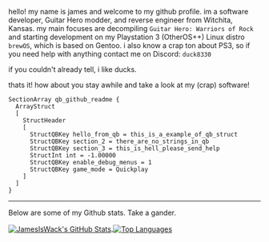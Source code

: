 hello! my name is james and welcome to my github profile. im a software developer, Guitar Hero modder, and reverse engineer from Witchita, Kansas. my main focuses are decompiling `Guitar Hero: Warriors of Rock` and starting development on my Playstation 3 (OtherOS++) Linux distro `brewOS`, which is based on Gentoo. i also know a crap ton about PS3, so if you need help with anything contact me on Discord: `duck8330`

if you couldn't already tell, i like ducks.

thats it! how about you stay awhile and take a look at my (crap) software!

```
SectionArray qb_github_readme {
  ArrayStruct
  [
    StructHeader 
    [
      StructQBKey hello_from_qb = this_is_a_example_of_qb_struct
      StructQBKey section_2 = there_are_no_strings_in_qb
      StructQBKey section_3 = this_is_hell_please_send_help
      StructInt int = -1.00000
      StructQBKey enable_debug_menus = 1
      StructQBKey game_mode = Quickplay
    ]
  ]
}
```

-------------------------------------------------------------------------------------------------------------
Below are some of my Github stats. Take a gander.

<a href="https://github.com/JamesIsWack/">
  <img align="center" src="https://github-readme-stats.vercel.app/api?username=JamesIsWack&hide=prs&show_icons=true&line_height=33&count_private=true&theme=dark" alt="JamesIsWack's GitHub Stats" />
</a>
<a href="https://github.com/JamesIsWack/jamesiswack.github.io/">
  <img align="center" src="https://github-readme-stats.vercel.app/api/top-langs/?username=JamesIsWack&&hide=cmake&layout=compact&theme=dark" alt="Top Languages" />
</a>




